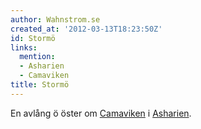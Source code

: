 ```yaml
---
author: Wahnstrom.se
created_at: '2012-03-13T18:23:50Z'
id: Stormö
links:
  mention:
  - Asharien
  - Camaviken
title: Stormö
---
```


En avlång ö öster om [Camaviken] i [Asharien].

  [Camaviken]: Camaviken
  [Asharien]: Asharien